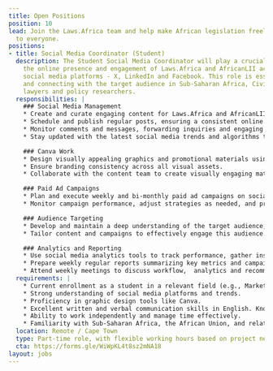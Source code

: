 ```yaml
---
title: Open Positions
position: 10
lead: Join the Laws.Africa team and help make African legislation freely available
  to everyone.
positions:
- title: Social Media Coordinator (Student)
  description: The Student Social Media Coordinator will play a crucial role in enhancing
    the online presence and engagement of Laws.Africa and AfricanLII across our various
    social media platforms - X, LinkedIn and Facebook. This role is essential in reaching
    and connecting with the target audience in Sub-Saharan Africa, Civil Society Organizations,
    lawyers and policy researchers.
  responsibilities: |
    ### Social Media Management
    * Create and curate engaging content for Laws.Africa and AfricanLII's X, LinkedIn, and Facebook accounts.
    * Schedule and publish regular posts, ensuring a consistent online presence.
    * Monitor comments and messages, forwarding inquiries and engaging with the community.
    * Stay updated with the latest social media trends and algorithms to optimize content reach.

    ### Canva Work
    * Design visually appealing graphics and promotional materials using Canva to support AfricanLII's platform content.
    * Ensure branding consistency across all visual assets.
    * Collaborate with the content team to create visually engaging materials.

    ### Paid Ad Campaigns
    * Plan and execute weekly and bi-monthly paid ad campaigns on social media platforms - X, LinkedIn, and Facebook.
    * Monitor campaign performance, adjust strategies as needed, and provide regular reports on results.

    ### Audience Targeting
    * Develop and maintain a deep understanding of the target audience, including Civil Society Organisations, lawyers, policy researchers and African Union researchers.
    * Tailor content and campaigns to effectively engage this audience.

    ### Analytics and Reporting
    * Use social media analytics tools to track performance, gather insights, and make data-driven recommendations.
    * Prepare weekly regular reports summarizing key metrics and campaign effectiveness.
    * Attend weekly meetings to discuss workflow,  analytics and recommendations.
  requirements: |
    * Current enrollment as a student in a relevant field (e.g., Marketing, Communications, Digital Media).
    * Strong understanding of social media platforms and trends.
    * Proficiency in graphic design tools like Canva.
    * Excellent written and verbal communication skills in English. Knowledge of French is an advantage.
    * Ability to work independently and manage time effectively.
    * Familiarity with Sub-Saharan Africa, the African Union, and related topics is an advantage.
  location: Remote / Cape Town
  type: Part-time role, with flexible working hours based on project needs. Expect an average of 15 hours per week.
  cta: https://forms.gle/WiWpKL4t8sz2mNA18
layout: jobs
---
```


